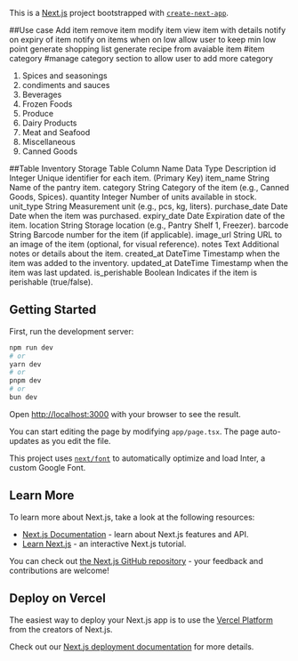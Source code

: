 This is a [Next.js](https://nextjs.org/) project bootstrapped with [`create-next-app`](https://github.com/vercel/next.js/tree/canary/packages/create-next-app).

##Use case
Add item
remove item
modify item 
view item with details 
notify on expiry of item 
notify on items when on low allow user to keep min low point 
generate shopping list 
generate recipe from avaiable item 
#item category 
#manage category section to allow user to add more category
 1) Spices and seasonings
 2) condiments and sauces
 3) Beverages
 4) Frozen Foods
 5) Produce
 6) Dairy Products
 7) Meat and Seafood
 8) Miscellaneous
 9) Canned Goods

##Table
Inventory Storage Table
Column Name	Data Type	Description
id	Integer	Unique identifier for each item. (Primary Key)
item_name	String	Name of the pantry item.
category	String	Category of the item (e.g., Canned Goods, Spices).
quantity	Integer	Number of units available in stock.
unit_type	String	Measurement unit (e.g., pcs, kg, liters).
purchase_date	Date	Date when the item was purchased.
expiry_date	Date	Expiration date of the item.
location	String	Storage location (e.g., Pantry Shelf 1, Freezer).
barcode	String	Barcode number for the item (if applicable).
image_url	String	URL to an image of the item (optional, for visual reference).
notes	Text	Additional notes or details about the item.
created_at	DateTime	Timestamp when the item was added to the inventory.
updated_at	DateTime	Timestamp when the item was last updated.
is_perishable	Boolean	Indicates if the item is perishable (true/false). 
## Getting Started

First, run the development server:

```bash
npm run dev
# or
yarn dev
# or
pnpm dev
# or
bun dev
```

Open [http://localhost:3000](http://localhost:3000) with your browser to see the result.

You can start editing the page by modifying `app/page.tsx`. The page auto-updates as you edit the file.

This project uses [`next/font`](https://nextjs.org/docs/basic-features/font-optimization) to automatically optimize and load Inter, a custom Google Font.

## Learn More

To learn more about Next.js, take a look at the following resources:

- [Next.js Documentation](https://nextjs.org/docs) - learn about Next.js features and API.
- [Learn Next.js](https://nextjs.org/learn) - an interactive Next.js tutorial.

You can check out [the Next.js GitHub repository](https://github.com/vercel/next.js/) - your feedback and contributions are welcome!

## Deploy on Vercel

The easiest way to deploy your Next.js app is to use the [Vercel Platform](https://vercel.com/new?utm_medium=default-template&filter=next.js&utm_source=create-next-app&utm_campaign=create-next-app-readme) from the creators of Next.js.

Check out our [Next.js deployment documentation](https://nextjs.org/docs/deployment) for more details.
